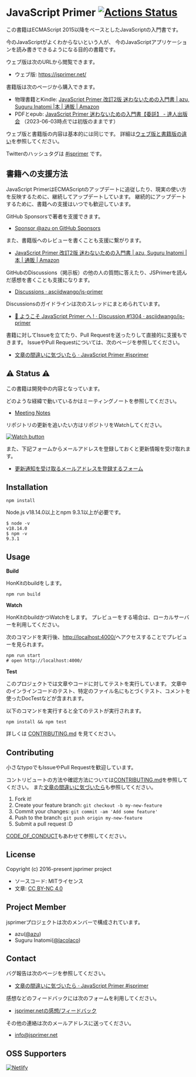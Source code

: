 # JavaScript Primer [![Actions Status](https://github.com/asciidwango/js-primer/workflows/test/badge.svg)](https://github.com/asciidwango/js-primer/actions?query=workflow%3A"test")

この書籍はECMAScript 2015以降をベースとしたJavaScriptの入門書です。

今のJavaScriptがよくわからないという人が、
今のJavaScriptアプリケーションを読み書きできるようになる目的の書籍です。

ウェブ版は次のURLから閲覧できます。

- ウェブ版: <https://jsprimer.net/>

書籍版は次のページから購入できます。

- 物理書籍とKindle: [JavaScript Primer 改訂2版 迷わないための入門書 | azu, Suguru Inatomi |本 | 通販 | Amazon](https://www.amazon.co.jp/dp/4048931105/)
- PDFとepub: [JavaScript Primer 迷わないための入門書【委託】 - 達人出版会](https://tatsu-zine.com/books/javascript-primer) （2023-06-03時点では初版のままです）

ウェブ版と書籍版の内容は基本的には同じです。
詳細は[ウェブ版と書籍版の違い](https://jsprimer.net/intro/#diff-with-print-version)を参照してください。

Twitterのハッシュタグは [#jsprimer](https://twitter.com/intent/tweet?hashtags=jsprimer) です。

## 書籍への支援方法

JavaScript PrimerはECMAScriptのアップデートに追従したり、現実の使い方を反映するために、継続してアップデートしています。
継続的にアップデートするために、書籍への支援はいつでも歓迎しています。

GitHub Sponsorsで著者を支援できます。

- [Sponsor @azu on GitHub Sponsors](https://github.com/sponsors/azu)

また、書籍版へのレビューを書くことも支援に繋がります。

- [JavaScript Primer 改訂2版 迷わないための入門書 | azu, Suguru Inatomi |本 | 通販 | Amazon](https://www.amazon.co.jp/dp/4048931105/)

GitHubのDiscussions（掲示板）の他の人の質問に答えたり、JSPrimerを読んだ感想を書くことも支援になります。

- [Discussions · asciidwango/js-primer](https://github.com/asciidwango/js-primer/discussions)

Discussionsのガイドラインは次のスレッドにまとめられています。

- [👋 ようこそ JavaScript Primer へ ! · Discussion #1304 · asciidwango/js-primer](https://github.com/asciidwango/js-primer/discussions/1304)

書籍に対してIssueを立てたり、Pull Requestを送ったりして直接的に支援もできます。
IssueやPull Requestについては、次のページを参照してください。

- [文章の間違いに気づいたら · JavaScript Primer #jsprimer](https://jsprimer.net/intro/feedback/)

## :warning: Status :warning:

この書籍は開発中の内容となっています。

どのような経緯で動いているかはミーティングノートを参照してください。

- [Meeting Notes](https://github.com/asciidwango/js-primer/tree/master/meetings "Meeting Notes")

リポジトリの更新を追いたい方はリポジトリをWatchしてください。

[![Watch button](./source/landing/img/repo-actions-watch.png)](https://github.com/asciidwango/js-primer/watchers)

また、下記フォームからメールアドレスを登録しておくと更新情報を受け取れます。

- [更新通知を受け取るメールアドレスを登録するフォーム](https://us13.list-manage.com/subscribe?u=fc41e11a2b9dc6f05350e0de0&id=7ab1594ae8)

## Installation

    npm install

Node.js v18.14.0以上とnpm 9.3.1以上が必要です。

```
$ node -v
v18.14.0
$ npm -v
9.3.1
```

## Usage

**Build**

HonKitのbuildをします。

    npm run build

**Watch**

HonKitのbuildかつWatchをします。
プレビューをする場合は、ローカルサーバーを利用してください。

次のコマンドを実行後、[http://localhost:4000/](http://localhost:4000/)へアクセスすることでプレビューを見られます。

    npm run start
    # open http://localhost:4000/

**Test**

このプロジェクトでは文章やコードに対してテストを実行しています。
文章中のインラインコードのテスト、特定のファイル名にもとづくテスト、コメントを使ったDocTestなどが含まれます。

以下のコマンドを実行すると全てのテストが実行されます。

    npm install && npm test


詳しくは [CONTRIBUTING.md](./CONTRIBUTING.md) を見てください。

## Contributing

小さなtypoでもIssueやPull Requestを歓迎しています。

コントリビュートの方法や確認方法については[CONTRIBUTING.md](./CONTRIBUTING.md)を参照してください。
また[文章の間違いに気づいたら](https://jsprimer.net/intro/feedback/)も参照してください。

1. Fork it!
2. Create your feature branch: `git checkout -b my-new-feature`
3. Commit your changes: `git commit -am 'Add some feature'`
4. Push to the branch: `git push origin my-new-feature`
5. Submit a pull request :D

[CODE_OF_CONDUCT](https://github.com/asciidwango/js-primer/blob/master/.github/CODE_OF_CONDUCT.md)もあわせて参照してください。

## License

Copyright (c) 2016-present jsprimer project

- ソースコード: MITライセンス
- 文章: [CC BY-NC 4.0](http://creativecommons.org/licenses/by-nc/4.0/)

## Project Member

jsprimerプロジェクトは次のメンバーで構成されています。

- azu([@azu](https://github.com/azu))
- Suguru Inatomi([@lacolaco](https://github.com/lacolaco))

## Contact

バグ報告は次のページを参照してください。

- [文章の間違いに気づいたら · JavaScript Primer #jsprimer](https://jsprimer.net/intro/feedback/)

感想などのフィードバックには次のフォームを利用してください。

- [jsprimer.netの感想/フィードバック](https://docs.google.com/forms/d/e/1FAIpQLSc11vV1IO3dWEUDXDFE-I9IwxE-zoYWvfrJWLCHFxMcLWwdqA/viewform)

その他の連絡は次のメールアドレスに送ってください。

- info@jsprimer.net

## OSS Supporters

<a href="https://www.netlify.com">
  <img src="https://www.netlify.com/img/global/badges/netlify-color-bg.svg" alt="Netlify"/>
</a>
